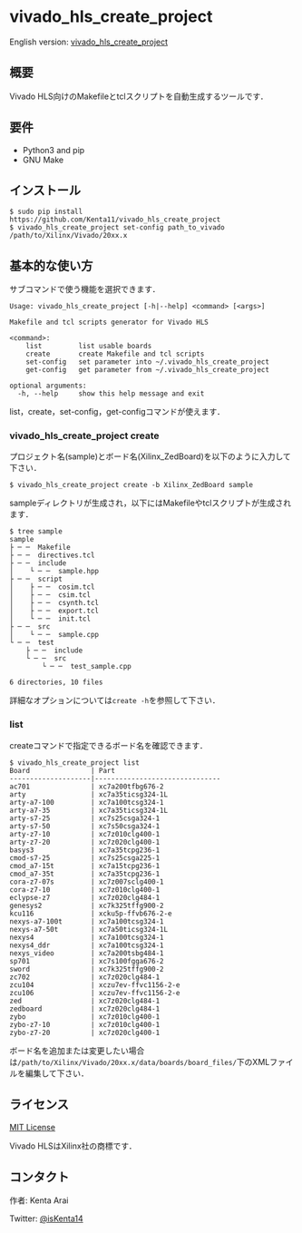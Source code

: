 # vivado_hls_create_project

English version: [vivado_hls_create_project](README.md)

## 概要

Vivado HLS向けのMakefileとtclスクリプトを自動生成するツールです．

## 要件

- Python3 and pip
- GNU Make

## インストール

```
$ sudo pip install https://github.com/Kenta11/vivado_hls_create_project
$ vivado_hls_create_project set-config path_to_vivado /path/to/Xilinx/Vivado/20xx.x
```

## 基本的な使い方

サブコマンドで使う機能を選択できます．

```
Usage: vivado_hls_create_project [-h|--help] <command> [<args>]

Makefile and tcl scripts generator for Vivado HLS

<command>:
    list         list usable boards
    create       create Makefile and tcl scripts
    set-config   set parameter into ~/.vivado_hls_create_project
    get-config   get parameter from ~/.vivado_hls_create_project

optional arguments:
  -h, --help     show this help message and exit
```

list，create，set-config，get-configコマンドが使えます．

### vivado_hls_create_project create

プロジェクト名(sample)とボード名(Xilinx_ZedBoard)を以下のように入力して下さい．

```
$ vivado_hls_create_project create -b Xilinx_ZedBoard sample
```

sampleディレクトリが生成され，以下にはMakefileやtclスクリプトが生成されます．

```
$ tree sample
sample
├ ─ ─  Makefile
├ ─ ─  directives.tcl
├ ─ ─  include
│    └ ─ ─  sample.hpp
├ ─ ─  script
│    ├ ─ ─  cosim.tcl
│    ├ ─ ─  csim.tcl
│    ├ ─ ─  csynth.tcl
│    ├ ─ ─  export.tcl
│    └ ─ ─  init.tcl
├ ─ ─  src
│    └ ─ ─  sample.cpp
└ ─ ─  test
    ├ ─ ─  include
    └ ─ ─  src
        └ ─ ─  test_sample.cpp

6 directories, 10 files
```

詳細なオプションについては`create -h`を参照して下さい．

### list

createコマンドで指定できるボード名を確認できます．

```
$ vivado_hls_create_project list
Board               | Part
--------------------|-------------------------------
ac701               | xc7a200tfbg676-2
arty                | xc7a35ticsg324-1L
arty-a7-100         | xc7a100tcsg324-1
arty-a7-35          | xc7a35ticsg324-1L
arty-s7-25          | xc7s25csga324-1
arty-s7-50          | xc7s50csga324-1
arty-z7-10          | xc7z010clg400-1
arty-z7-20          | xc7z020clg400-1
basys3              | xc7a35tcpg236-1
cmod-s7-25          | xc7s25csga225-1
cmod_a7-15t         | xc7a15tcpg236-1
cmod_a7-35t         | xc7a35tcpg236-1
cora-z7-07s         | xc7z007sclg400-1
cora-z7-10          | xc7z010clg400-1
eclypse-z7          | xc7z020clg484-1
genesys2            | xc7k325tffg900-2
kcu116              | xcku5p-ffvb676-2-e
nexys-a7-100t       | xc7a100tcsg324-1
nexys-a7-50t        | xc7a50ticsg324-1L
nexys4              | xc7a100tcsg324-1
nexys4_ddr          | xc7a100tcsg324-1
nexys_video         | xc7a200tsbg484-1
sp701               | xc7s100fgga676-2
sword               | xc7k325tffg900-2
zc702               | xc7z020clg484-1
zcu104              | xczu7ev-ffvc1156-2-e
zcu106              | xczu7ev-ffvc1156-2-e
zed                 | xc7z020clg484-1
zedboard            | xc7z020clg484-1
zybo                | xc7z010clg400-1
zybo-z7-10          | xc7z010clg400-1
zybo-z7-20          | xc7z020clg400-1
```


ボード名を追加または変更したい場合は`/path/to/Xilinx/Vivado/20xx.x/data/boards/board_files/`下のXMLファイルを編集して下さい．

## ライセンス

[MIT License](LICENSE)

Vivado HLSはXilinx社の商標です．

## コンタクト

作者: Kenta Arai

Twitter: [@isKenta14](https://twitter.com/isKenta14)
